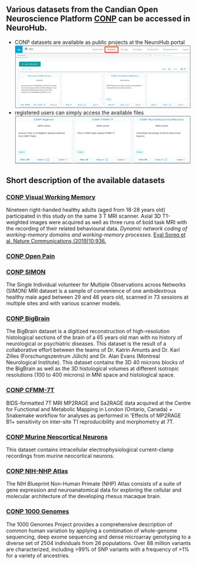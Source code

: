 ## Various datasets from the Candian Open Neuroscience Platform [CONP](https://conp.ca/) can be accessed in NeuroHub.
* CONP datasets are available as public projects at the NeuroHub portal
![](https://github.com/neurohub/neurohub_documentation/blob/master/images/CONP_1.png)
* registered users can simply access the available files
![](https://github.com/neurohub/neurohub_documentation/blob/master/images/CONP_2.png)

## Short description of the available datasets

### [CONP Visual Working Memory](https://portal.conp.ca/dataset?id=projects/visual-working-memory) 
Nineteen right-handed healthy adults (aged from 18-28 years old) participated in this study on the same 3 T MRI scanner. Axial 3D T1-weighted images were acquired as well as three runs of bold task MRI with the recording of their related behavioural data.
_Dynamic network coding of working-memory domains and working-memory processes._ [Eyal Soreq et al. Nature Communications,(2019)10:936.](https://www.nature.com/articles/s41467-019-08840-8)


### [CONP Open Pain](http://openpain.org/)

### [CONP SIMON](https://portal.conp.ca/dataset?id=projects/SIMON-dataset)
The Single Individual volunteer for Multiple Observations across Networks (SIMON) MRI dataset is a sample of convenience of one ambidextrous healthy male aged between 29 and 46 years old, scanned in 73 sessions at multiple sites and with various scanner models.

### [CONP BigBrain](https://bigbrainproject.org)
The BigBrain dataset is a digitized reconstruction of high-resolution histological sections of the brain of a 65 years old man with no history of neurological or psychiatric diseases. This dataset is the result of a collaborative effort between the teams of Dr. Katrin Amunts and Dr. Karl Zilles (Forschungszentrum Jülich) and Dr. Alan Evans (Montreal Neurological Institute). This dataset contains the 3D 40 microns blocks of the BigBrain as well as the 3D histological volumes at different isotropic resolutions (100 to 400 microns) in MNI space and histological space.


### [CONP CFMM-7T](https://portal.conp.ca/dataset?id=projects/CFMM_7T__MP2RAGE_T1_mapping)
BIDS-formatted 7T MRI MP2RAGE and Sa2RAGE data acquired at the Centre for Functional and Metabolic Mapping in London (Ontario, Canada) + Snakemake workflow for analyses as performed in 'Effects of MP2RAGE B1+ sensitivity on inter-site T1 reproducibility and morphometry at 7T.

### [CONP Murine Neocortical Neurons](https://portal.conp.ca/dataset?id=projects/Intracellular_Recordings_of_Murine_Neocortical_Neurons) 
This dataset contains intracellular electrophysiological current-clamp recordings from murine neocortical neurons.

### [CONP NIH-NHP Atlas](https://portal.conp.ca/dataset?id=projects/nhpatlas)
The NIH Blueprint Non-Human Primate (NHP) Atlas consists of a suite of gene expression and neuroanatomical data for exploring the cellular and molecular architecture of the developing rhesus macaque brain.

### [CONP 1000 Genomes](https://portal.conp.ca/dataset?id=projects/1000GenomesProject)
The 1000 Genomes Project provides a comprehensive description of common human variation by applying a combination of whole-genome sequencing, deep exome sequencing and dense microarray genotyping to a diverse set of 2504 individuals from 26 populations. Over 88 million variants are characterized, including >99% of SNP variants with a frequency of >1% for a variety of ancestries.

